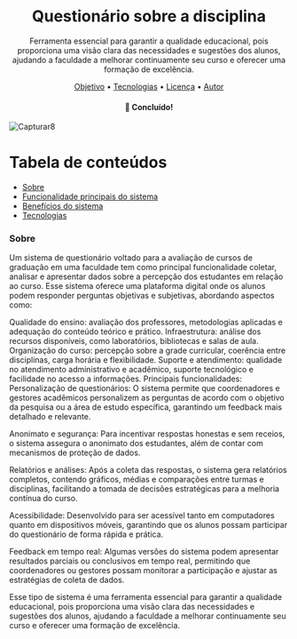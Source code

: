 <h1 align="center">Questionário sobre a disciplina</h1>
<p align="center">Ferramenta essencial para garantir a qualidade educacional, pois proporciona uma visão clara das necessidades e sugestões dos alunos, ajudando a faculdade a melhorar continuamente seu curso e oferecer uma formação de excelência.</p>
<p align="center">
 <a href="#objetivo">Objetivo</a> •
 <a href="#tecnologias">Tecnologias</a> • 
 <a href="#licenc-a">Licença</a> • 
 <a href="#autor">Autor</a>
</p>

<h4 align="center"> 
	🚀 Concluído!
</h4>

![Capturar8](https://github.com/user-attachments/assets/73fb2ad7-3935-46bc-bca3-77760588f5ec)

Tabela de conteúdos
=================
<!--ts-->
   * [Sobre](#Sobre)
   * [Funcionalidade principais do sistema](#funcionalidade)
   * [Benefícios do sistema](#beneficio)
   * [Tecnologias](#tecnologias)
<!--te-->

<h3 align="left"> 
	Sobre
</h3>

Um sistema de questionário voltado para a avaliação de cursos de graduação em uma faculdade tem como principal funcionalidade coletar, analisar e apresentar dados sobre a percepção dos estudantes em relação ao curso. Esse sistema oferece uma plataforma digital onde os alunos podem responder perguntas objetivas e subjetivas, abordando aspectos como:

Qualidade do ensino: avaliação dos professores, metodologias aplicadas e adequação do conteúdo teórico e prático.
Infraestrutura: análise dos recursos disponíveis, como laboratórios, bibliotecas e salas de aula.
Organização do curso: percepção sobre a grade curricular, coerência entre disciplinas, carga horária e flexibilidade.
Suporte e atendimento: qualidade no atendimento administrativo e acadêmico, suporte tecnológico e facilidade no acesso a informações.
Principais funcionalidades:
Personalização de questionários: O sistema permite que coordenadores e gestores acadêmicos personalizem as perguntas de acordo com o objetivo da pesquisa ou a área de estudo específica, garantindo um feedback mais detalhado e relevante.

Anonimato e segurança: Para incentivar respostas honestas e sem receios, o sistema assegura o anonimato dos estudantes, além de contar com mecanismos de proteção de dados.

Relatórios e análises: Após a coleta das respostas, o sistema gera relatórios completos, contendo gráficos, médias e comparações entre turmas e disciplinas, facilitando a tomada de decisões estratégicas para a melhoria contínua do curso.

Acessibilidade: Desenvolvido para ser acessível tanto em computadores quanto em dispositivos móveis, garantindo que os alunos possam participar do questionário de forma rápida e prática.

Feedback em tempo real: Algumas versões do sistema podem apresentar resultados parciais ou conclusivos em tempo real, permitindo que coordenadores ou gestores possam monitorar a participação e ajustar as estratégias de coleta de dados.

Esse tipo de sistema é uma ferramenta essencial para garantir a qualidade educacional, pois proporciona uma visão clara das necessidades e sugestões dos alunos, ajudando a faculdade a melhorar continuamente seu curso e oferecer uma formação de excelência.
